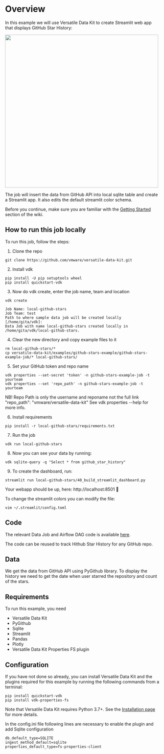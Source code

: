 # Overview

In this example we will use Versatile Data Kit to create Streamlit web app that displays GitHub Star History:

[<img src="https://user-images.githubusercontent.com/11227374/192750161-dfca62f0-5ea3-4300-8887-4413c8dbbf05.png" width="500"/>](Github)

The job will insert the data from GitHub API into local sqlite table and create a Streamlit app. It also edits the default streamlit color schema.

Before you continue, make sure you are familiar with the
[Getting Started](https://github.com/vmware/versatile-data-kit/wiki/Getting-Started) section of the wiki.

How to run this job locally
-----
To run this job, follow the steps:

1. Clone the repo
```
git clone https://github.com/vmware/versatile-data-kit.git
```
2. Install vdk
```
pip install -U pip setuptools wheel
pip install quickstart-vdk
```
3. Now do vdk create, enter the job name, team and location
```
vdk create

Job Name: local-github-stars
Job Team: test
Path to where sample data job will be created locally [/home/gita/vdk]:
Data Job with name local-github-stars created locally in /home/gita/vdk/local-github-stars.
```
4. Clear the new directory and copy example files to it
```
rm local-github-stars/*
cp versatile-data-kit/examples/github-stars-example/github-stars-example-job/* local-github-stars/
```
5. Set your GitHub token and repo name
```
vdk properties --set-secret 'token' -n github-stars-example-job -t yourteam
vdk properties --set 'repo_path' -n github-stars-example-job -t yourteam
```
NB! Repo Path is only the username and reponame not the full link "repo_path": "vmware/versatile-data-kit"
See vdk properties --help for more info.

6. Install requirements
```
pip install -r local-github-stars/requirements.txt
```
7. Run the job
```
vdk run local-github-stars
```
8. Now you can see your data by running:
```
vdk sqlite-query -q "Select * from github_star_history"
```
9. To create the dashboard, run:
```
streamlit run local-github-stars/40_build_streamlit_dashboard.py
```
Your webapp should be up, here: http://localhost:8501 🥳

To change the streamlit colors you can modify the file:
```
vim ~/.streamlit/config.toml
```

Code
----

The relevant Data Job and Airflow DAG code is available
[here](https://github.com/vmware/versatile-data-kit/tree/main/examples/github-stars-example).

The code can be reused to track Hithub Star History for any GitHub repo.

Data
--------

We get the data from GitHub API using PyGithub library.
To display the history we need to get the date when user starred the repository and count of the stars.

Requirements
------------

To run this example, you need
* Versatile Data Kit
* PyGithub
* Sqlite
* Streamlit
* Pandas
* Plotly
* Versatile Data Kit Properties FS plugin

Configuration
-------------

If you have not done so already, you can install Versatile Data Kit and the
plugins required for this example by running the following commands from a terminal:
```console
pip install quickstart-vdk
pip install vdk-properties-fs
```
Note that Versatile Data Kit requires Python 3.7+. See the
[Installation page](https://github.com/vmware/versatile-data-kit/wiki/Installation#install-sdk) for more details.

In the config.ini file following lines are necessary to enable the plugin and add Sqlite configuration

```
db_default_type=SQLITE
ingest_method_default=sqlite
properties_default_type=fs-properties-client
```

